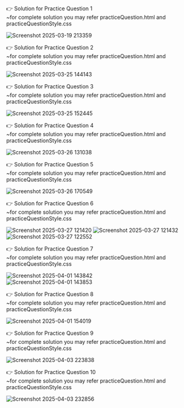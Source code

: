 👉 Solution for Practice Question 1 <br>
~for complete solution you may refer practiceQuestion.html and practiceQuestionStyle.css

![Screenshot 2025-03-19 213359](https://github.com/user-attachments/assets/509d7846-3b96-4524-ada1-09e79c396639)

👉 Solution for Practice Question 2 <br>
~for complete solution you may refer practiceQuestion.html and practiceQuestionStyle.css

![Screenshot 2025-03-25 144143](https://github.com/user-attachments/assets/10cf4e47-f428-4cde-a450-8915b3b12b3d)

👉 Solution for Practice Question 3 <br>
~for complete solution you may refer practiceQuestion.html and practiceQuestionStyle.css

![Screenshot 2025-03-25 152445](https://github.com/user-attachments/assets/8440103a-7301-4d9e-adf3-c39e725580ee)

👉 Solution for Practice Question 4 <br>
~for complete solution you may refer practiceQuestion.html and practiceQuestionStyle.css

![Screenshot 2025-03-26 131038](https://github.com/user-attachments/assets/4b75f69a-59da-417f-af5c-31f09c049da6)

👉 Solution for Practice Question 5 <br>
~for complete solution you may refer practiceQuestion.html and practiceQuestionStyle.css

![Screenshot 2025-03-26 170549](https://github.com/user-attachments/assets/de6c9e0a-ffea-4e2e-9a29-ab2464ccf2e3)

👉 Solution for Practice Question 6 <br>
~for complete solution you may refer practiceQuestion.html and practiceQuestionStyle.css

![Screenshot 2025-03-27 121420](https://github.com/user-attachments/assets/6abf3ff6-6000-4ea9-83aa-1d40211f9a4f)
![Screenshot 2025-03-27 121432](https://github.com/user-attachments/assets/84e6bd80-1887-46da-bf72-0e66010735e0) <br>
![Screenshot 2025-03-27 122552](https://github.com/user-attachments/assets/ea1b8db3-d643-46f8-8d65-807d9add5025)

👉 Solution for Practice Question 7 <br>
~for complete solution you may refer practiceQuestion.html and practiceQuestionStyle.css

![Screenshot 2025-04-01 143842](https://github.com/user-attachments/assets/f98f67a0-989f-4cae-8eb9-c2503928e9bc) <br>
![Screenshot 2025-04-01 143853](https://github.com/user-attachments/assets/1fb0c2a6-4517-47b8-9d1e-fd4e6affd154) 

👉 Solution for Practice Question 8 <br>
~for complete solution you may refer practiceQuestion.html and practiceQuestionStyle.css

![Screenshot 2025-04-01 154019](https://github.com/user-attachments/assets/38aa4f79-678b-4168-a9b5-956aa851cc91)

👉 Solution for Practice Question 9 <br>
~for complete solution you may refer practiceQuestion.html and practiceQuestionStyle.css

![Screenshot 2025-04-03 223838](https://github.com/user-attachments/assets/d2149067-c86a-4d40-8863-ea1e515a9210)

👉 Solution for Practice Question 10 <br>
~for complete solution you may refer practiceQuestion.html and practiceQuestionStyle.css

![Screenshot 2025-04-03 232856](https://github.com/user-attachments/assets/91cefc42-8338-45b2-a304-32827dd29808)



